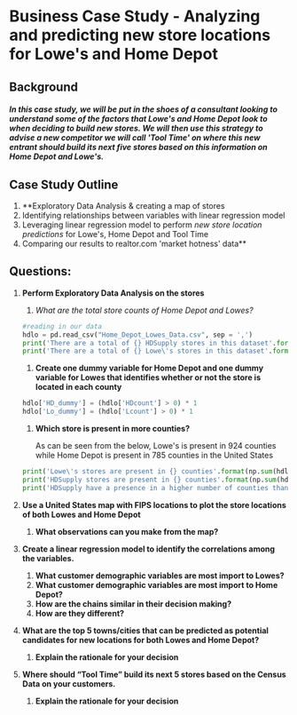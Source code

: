 # Business Case Study - Analyzing and predicting new store locations for Lowe's and Home Depot

## Background

##### In this case study, we will be put in the shoes of a consultant looking to understand some of the factors that Lowe's and Home Depot look to when deciding to build new stores. We will then use this strategy to advise a new competitor we will call 'Tool Time' on where this new entrant should build its next five stores based on this information on Home Depot and Lowe's.

## Case Study Outline 

1. **Exploratory Data Analysis & creating a map of stores
1. Identifying relationships between variables with linear regression model 
1. Leveraging linear regression model to perform _new store location predictions_ for Lowe's, Home Depot and Tool Time
1. Comparing our results to realtor.com 'market hotness' data** 


## Questions:
1. **Perform Exploratory Data Analysis on the stores**
	1. *What are the total store counts of Home Depot and Lowes?*

	```python
	#reading in our data 
	hdlo = pd.read_csv("Home_Depot_Lowes_Data.csv", sep = ',')
	print('There are a total of {} HDSupply stores in this dataset'.format(np.sum(hdlo.HDcount)))
	print('There are a total of {} Lowe\'s stores in this dataset'.format(np.sum(hdlo.Lcount)))
	```

	1. **Create one dummy variable for Home Depot and one dummy variable for Lowes
that identifies whether or not the store is located in each county**


	```python
	hdlo['HD_dummy'] = (hdlo['HDcount'] > 0) * 1
	hdlo['Lo_dummy'] = (hdlo['Lcount'] > 0) * 1
	```

	1. **Which store is present in more counties?**

		As can be seen from the below, Lowe's is present in 924 counties while Home Depot is present in 785 counties in the United States 

	```python
	print('Lowe\'s stores are present in {} counties'.format(np.sum(hdlo.Lo_dummy)))
	print('HDSupply stores are present in {} counties'.format(np.sum(hdlo.HD_dummy)))
	print('HDSupply have a presence in a higher number of counties than do Lowe\'s stores')
	```

1. **Use a United States map with FIPS locations to plot the store locations of both Lowes
and Home Depot**
	1. **What observations can you make from the map?**

1. **Create a linear regression model to identify the correlations among the variables.**
	1. **What customer demographic variables are most import to Lowes?**
	1. **What customer demographic variables are most import to Home Depot?**
	1. **How are the chains similar in their decision making?**
	1. **How are they different?**

1. **What are the top 5 towns/cities that can be predicted as potential candidates for new
locations for both Lowes and Home Depot?**
	1. **Explain the rationale for your decision**

1. **Where should “Tool Time” build its next 5 stores based on the Census Data on your
customers.**
	1. **Explain the rationale for your decision**

